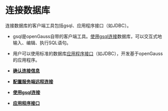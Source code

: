 # 连接数据库<a name="ZH-CN_TOPIC_0289900104"></a>

连接数据库的客户端工具包括gsql、应用程序接口（如JDBC）。

-   gsql是openGauss自带的客户端工具。[使用gsql连接](使用gsql连接.md)数据库，可以交互式地输入、编辑、执行SQL语句。
-   用户可以使用标准的数据库[应用程序接口](应用程序接口.md)（如JDBC），开发基于openGauss的应用程序。

-   **[确认连接信息](确认连接信息.md)**

-   **[配置服务端远程连接](配置服务端远程连接.md)**

-   **[使用gsql连接](使用gsql连接.md)**

-   **[应用程序接口](应用程序接口.md)**
